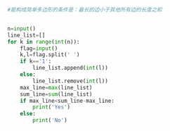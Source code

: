 
<BlogInfo id="933" title="29.木棒拼图" author="白日梦想猿" pv=0 read_times=0 pre_cost_time=0分18秒 category="leetcode" tag_list="['leetcode']" create_time="2022.02.24 15:09:52" update_time="2022.02.24 15:19:29" />

```python


#能构成简单多边形的条件是：最长的边小于其他所有边的长度之和


n=input()
line_list=[]
for k in range(int(n)):
    flag=input()
    k,l=flag.split(' ')
    if k=='1':
        line_list.append(int(l))
    else:
        line_list.remove(int(l))
    max_line=max(line_list)
    sum_line=sum(line_list)
    if max_line<sum_line-max_line:
        print('Yes')
    else:
        print('No')





















```
